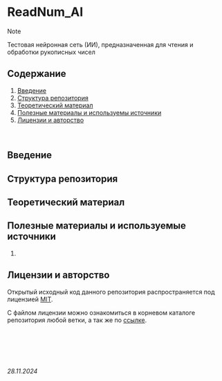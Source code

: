 # ReadNum_AI

> [!NOTE]
>Тестовая нейронная сеть (ИИ), предназначенная для чтения и обработки рукописных чисел

## Содержание

1. [Введение](./README.md#введение)
2. [Структура репозитория](./README.md#структура-репозитория)
3. [Теоретический материал](./README.md#теоретический-материал)
4. [Полезные материалы и используемы источники](./README.md#полезные-материалы-и-используемые-источники)
5. [Лицензии и авторство](./README.md#лицензии-и-авторство)

<br>

## Введение



## Структура репозитория

## Теоретический материал

## Полезные материалы и используемые источники

1. []()

## Лицензии и авторство

Открытый исходный код данного репозитория распространяется под лицензией [MIT](https://choosealicense.com/licenses/mit/).

С файлом лицензии можно ознакомиться в корневом каталоге репозитория любой ветки, а так же по [ссылке](./LICENSE).

<br><br>
<br><br>


###### 28.11.2024
